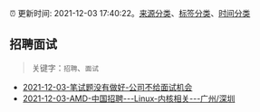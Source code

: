 :alarm_clock: 更新时间: 2021-12-03 17:40:22。[来源分类](../README.md)、[标签分类](../TAGS.md)、[时间分类](../TIMELINE.md)

## 招聘面试


> 关键字：`招聘`、`面试`



- [2021-12-03-笔试题没有做好-公司不给面试机会](https://www.v2ex.com/t/819943) 
- [2021-12-03-AMD-中国招聘---Linux-内核相关---广州/深圳](https://www.v2ex.com/t/819917) 